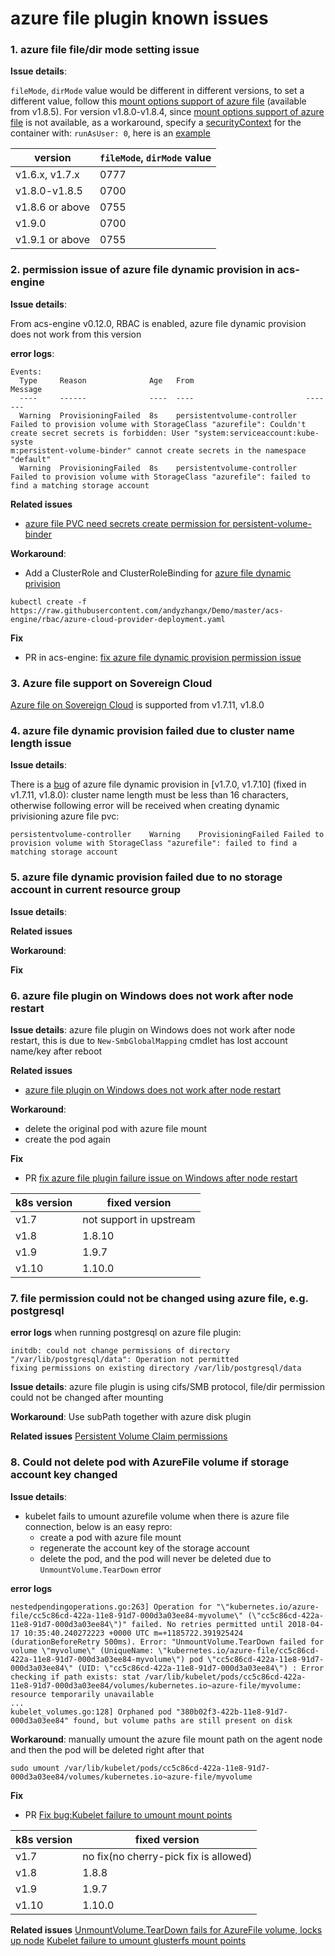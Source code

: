 # azure file plugin known issues
### 1. azure file file/dir mode setting issue
**Issue details**:

`fileMode`, `dirMode` value would be different in different versions, to set a different value, follow this [mount options support of azure file](https://github.com/andyzhangx/Demo/blob/master/linux/azurefile/azurefile-mountoptions.md) (available from v1.8.5). For version v1.8.0-v1.8.4, since [mount options support of azure file](https://github.com/andyzhangx/Demo/blob/master/linux/azurefile/azurefile-mountoptions.md) is not available, as a workaround, specify a [securityContext](https://kubernetes.io/docs/tasks/configure-pod-container/security-context/) for the container with: `runAsUser: 0`, here is an [example](https://github.com/andyzhangx/Demo/blob/master/linux/azurefile/demo-azurefile-securitycontext.yaml)

| version | `fileMode`, `dirMode` value |
| ---- | ---- |
| v1.6.x, v1.7.x | 0777 |
| v1.8.0-v1.8.5 | 0700 |
| v1.8.6 or above | 0755 |
| v1.9.0 | 0700 |
| v1.9.1 or above | 0755 |

### 2. permission issue of azure file dynamic provision in acs-engine
**Issue details**:

From acs-engine v0.12.0, RBAC is enabled, azure file dynamic provision does not work from this version

**error logs**:
```
Events:
  Type     Reason              Age   From                         Message
  ----     ------              ----  ----                         -------
  Warning  ProvisioningFailed  8s    persistentvolume-controller  Failed to provision volume with StorageClass "azurefile": Couldn't create secret secrets is forbidden: User "system:serviceaccount:kube-syste
m:persistent-volume-binder" cannot create secrets in the namespace "default"
  Warning  ProvisioningFailed  8s    persistentvolume-controller  Failed to provision volume with StorageClass "azurefile": failed to find a matching storage account
```

**Related issues**
 - [azure file PVC need secrets create permission for persistent-volume-binder](https://github.com/kubernetes/kubernetes/issues/59543)

**Workaround**:
 - Add a ClusterRole and ClusterRoleBinding for [azure file dynamic privision](https://github.com/andyzhangx/Demo/tree/master/linux/azurefile#dynamic-provisioning-for-azure-file-in-linux-support-from-v170)
```
kubectl create -f https://raw.githubusercontent.com/andyzhangx/Demo/master/acs-engine/rbac/azure-cloud-provider-deployment.yaml
```

**Fix**
 - PR in acs-engine: [fix azure file dynamic provision permission issue](https://github.com/Azure/acs-engine/pull/2238)
 
### 3. Azure file support on Sovereign Cloud
[Azure file on Sovereign Cloud](https://github.com/kubernetes/kubernetes/pull/48460) is supported from v1.7.11, v1.8.0

### 4. azure file dynamic provision failed due to cluster name length issue
**Issue details**:

There is a [bug](https://github.com/kubernetes/kubernetes/pull/48326) of azure file dynamic provision in [v1.7.0, v1.7.10] (fixed in v1.7.11, v1.8.0): cluster name length must be less than 16 characters, otherwise following error will be received when creating dynamic privisioning azure file pvc:
```
persistentvolume-controller    Warning    ProvisioningFailed Failed to provision volume with StorageClass "azurefile": failed to find a matching storage account
```

### 5. azure file dynamic provision failed due to no storage account in current resource group
**Issue details**:

**Related issues**

**Workaround**:

**Fix**

### 6. azure file plugin on Windows does not work after node restart
**Issue details**:
azure file plugin on Windows does not work after node restart, this is due to `New-SmbGlobalMapping` cmdlet has lost account name/key after reboot

**Related issues**
 - [azure file plugin on Windows does not work after node restart](https://github.com/kubernetes/kubernetes/issues/60624)

**Workaround**:
 - delete the original pod with azure file mount
 - create the pod again

**Fix**
 - PR [fix azure file plugin failure issue on Windows after node restart](https://github.com/kubernetes/kubernetes/pull/60625)

| k8s version | fixed version |
| ---- | ---- |
| v1.7 | not support in upstream |
| v1.8 | 1.8.10 |
| v1.9 | 1.9.7 |
| v1.10 | 1.10.0 |

### 7. file permission could not be changed using azure file, e.g. postgresql
**error logs** when running postgresql on azure file plugin:
```
initdb: could not change permissions of directory "/var/lib/postgresql/data": Operation not permitted
fixing permissions on existing directory /var/lib/postgresql/data 
```

**Issue details**:
azure file plugin is using cifs/SMB protocol, file/dir permission could not be changed after mounting

**Workaround**:
Use subPath together with azure disk plugin

**Related issues**
[Persistent Volume Claim permissions](https://github.com/Azure/AKS/issues/225)

### 8. Could not delete pod with AzureFile volume if storage account key changed
**Issue details**:
 - kubelet fails to umount azurefile volume when there is azure file connection, below is an easy repro:
   - create a pod with azure file mount
   - regenerate the account key of the storage account
   - delete the pod, and the pod will never be deleted due to `UnmountVolume.TearDown` error

**error logs**
```
nestedpendingoperations.go:263] Operation for "\"kubernetes.io/azure-file/cc5c86cd-422a-11e8-91d7-000d3a03ee84-myvolume\" (\"cc5c86cd-422a-11e8-91d7-000d3a03ee84\")" failed. No retries permitted until 2018-04-17 10:35:40.240272223 +0000 UTC m=+1185722.391925424 (durationBeforeRetry 500ms). Error: "UnmountVolume.TearDown failed for volume \"myvolume\" (UniqueName: \"kubernetes.io/azure-file/cc5c86cd-422a-11e8-91d7-000d3a03ee84-myvolume\") pod \"cc5c86cd-422a-11e8-91d7-000d3a03ee84\" (UID: \"cc5c86cd-422a-11e8-91d7-000d3a03ee84\") : Error checking if path exists: stat /var/lib/kubelet/pods/cc5c86cd-422a-11e8-91d7-000d3a03ee84/volumes/kubernetes.io~azure-file/myvolume: resource temporarily unavailable
...
kubelet_volumes.go:128] Orphaned pod "380b02f3-422b-11e8-91d7-000d3a03ee84" found, but volume paths are still present on disk
```
**Workaround**:
manually umount the azure file mount path on the agent node and then the pod will be deleted right after that
```
sudo umount /var/lib/kubelet/pods/cc5c86cd-422a-11e8-91d7-000d3a03ee84/volumes/kubernetes.io~azure-file/myvolume
```
**Fix**
 - PR [Fix bug:Kubelet failure to umount mount points](https://github.com/kubernetes/kubernetes/pull/52324)

| k8s version | fixed version |
| ---- | ---- |
| v1.7 | no fix(no cherry-pick fix is allowed) |
| v1.8 | 1.8.8 |
| v1.9 | 1.9.7 |
| v1.10 | 1.10.0 |

**Related issues**
[UnmountVolume.TearDown fails for AzureFile volume, locks up node](https://github.com/kubernetes/kubernetes/issues/62824)
[Kubelet failure to umount glusterfs mount points](https://github.com/kubernetes/kubernetes/issues/41141)
